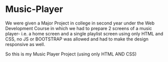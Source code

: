 # Music-Player 

We were given a Major Project in college in second year under the Web Development Course in which we had to prepare 2 screens of a music player-
i.e. a home screen and a single playlist screen using only HTML and CSS, no JS or BOOTSTRAP was allowed and had to make the design responsive as well.

So this is my Music Player Project (using only HTML AND CSS)
